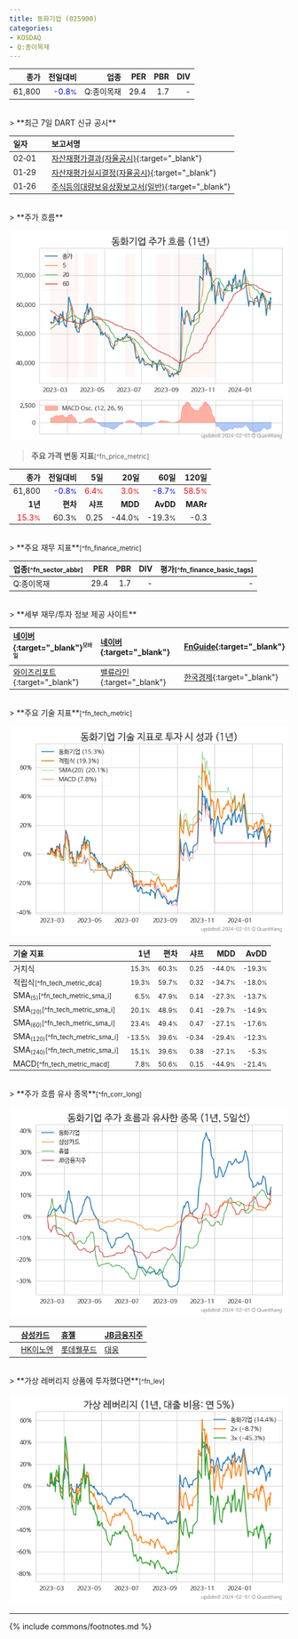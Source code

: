 ```yaml
---
title: 동화기업 (025900)
categories:
- KOSDAQ
- Q:종이목재
---
```

| **종가** | **전일대비** | **업종** | **PER** | **PBR** | **DIV** |
| -------: | -----------: | -------: | ------: | ------: | ------: |
| 61,800 | <span style="color: blue">-0.8<small>%</small></span> | Q:종이목재 | 29.4 | 1.7 | - |

<!-- more -->

<br>
> **최근 7일 DART 신규 공시**<a id="dart"></a>


| **일자** |      | **보고서명** |
| :------- | :--- | :----------- |
| 02&#x2011;01 | | [자산재평가결과(자율공시)](https://dart.fss.or.kr/dsaf001/main.do?rcpNo=20240201900160){:target="_blank"} |
| 01&#x2011;29 | | [자산재평가실시결정(자율공시)](https://dart.fss.or.kr/dsaf001/main.do?rcpNo=20240129900441){:target="_blank"} |
| 01&#x2011;26 | | [주식등의대량보유상황보고서(일반)](https://dart.fss.or.kr/dsaf001/main.do?rcpNo=20240126000440){:target="_blank"} |

<br>
> **주가 흐름**<a id="price"></a>

![025900](/stock/images/025900.png)

> **주요 가격 변동 지표**<small>[^fn_price_metric]</small>

| **종가** | **전일대비** | **5일** | **20일** | **60일** | **120일** |
| -------: | -----------: | ------: | -------: | -------: | --------: |
| 61,800 | <span style="color: blue">-0.8<small>%</small></span> | <span style="color: red">6.4<small>%</small></span> | <span style="color: red">3.0<small>%</small></span> | <span style="color: blue">-8.7<small>%</small></span> | <span style="color: red">58.5<small>%</small></span> |
| **1년** | **편차** | **샤프** | **MDD** | **AvDD** | **MARr** |
| <span style="color: red">15.3<small>%</small></span> | 60.3<small>%</small> | 0.25 | -44.0<small>%</small> | -19.3<small>%</small> | -0.3 |

<br>
> **주요 재무 지표**<small>[^fn_finance_metric]</small>

| **업종**<small>[^fn_sector_abbr]</small> | **PER** | **PBR** | **DIV** | **평가**<small>[^fn_finance_basic_tags]</small> |
| :--------------------------------------- | ------: | ------: | ------: | ----------------------------------------------: |
| Q:종이목재 | 29.4 | 1.7 | - | - |

<br>
> **세부 재무/투자 정보 제공 사이트**

| [네이버](https://m.stock.naver.com/domestic/stock/025900/finance/summary){:target="_blank"}<sup><small>모바일</small></sup> | [네이버](https://finance.naver.com/item/coinfo.naver?code=025900){:target="_blank"} | [FnGuide](https://comp.fnguide.com/SVO2/ASP/SVD_Invest.asp?gicode=A025900&MenuYn=Y){:target="_blank"} |
| :----- | :--- | :--- |
| [와이즈리포트](https://comp.wisereport.co.kr/company/c1040001.aspx?cmp_cd=025900){:target="_blank"} | [밸류라인](https://www.valueline.co.kr/finance/summary/025900){:target="_blank"} | [한국경제](https://markets.hankyung.com/stock/025900/financial-summary){:target="_blank"} |

<br>
> **주요 기술 지표**<small>[^fn_tech_metric]</small>


![025900](/stock/images/025900_tech.png)

| **기술 지표** | **1년** | **편차** | **샤프** | **MDD** | **AvDD** |
| :------------ | ------: | -----------: | -------: | ------: | -------: |
| 거치식 | <small>15.3<small>%</small></small> | <small>60.3<small>%</small></small> | <small>0.25</small> | <small>-44.0<small>%</small></small> | <small>-19.3<small>%</small></small> |
| 적립식<small>[^fn_tech_metric_dca]</small> | <small>19.3<small>%</small></small> | <small>59.7<small>%</small></small> | <small>0.32</small> | <small>-34.7<small>%</small></small> | <small>-18.0<small>%</small></small> |
| SMA<small><sub>(5)</sub></small><small>[^fn_tech_metric_sma_i]</small> | <small>6.5<small>%</small></small> | <small>47.9<small>%</small></small> | <small>0.14</small> | <small>-27.3<small>%</small></small> | <small>-13.7<small>%</small></small> |
| SMA<small><sub>(20)</sub></small><small>[^fn_tech_metric_sma_i]</small> | <small>20.1<small>%</small></small> | <small>48.9<small>%</small></small> | <small>0.41</small> | <small>-29.7<small>%</small></small> | <small>-14.9<small>%</small></small> |
| SMA<small><sub>(60)</sub></small><small>[^fn_tech_metric_sma_i]</small> | <small>23.4<small>%</small></small> | <small>49.4<small>%</small></small> | <small>0.47</small> | <small>-27.1<small>%</small></small> | <small>-17.6<small>%</small></small> |
| SMA<small><sub>(120)</sub></small><small>[^fn_tech_metric_sma_i]</small> | <small>-13.5<small>%</small></small> | <small>39.6<small>%</small></small> | <small>-0.34</small> | <small>-29.4<small>%</small></small> | <small>-12.3<small>%</small></small> |
| SMA<small><sub>(240)</sub></small><small>[^fn_tech_metric_sma_i]</small> | <small>15.1<small>%</small></small> | <small>39.6<small>%</small></small> | <small>0.38</small> | <small>-27.1<small>%</small></small> | <small>-5.3<small>%</small></small> |
| MACD<small>[^fn_tech_metric_macd]</small> | <small>7.8<small>%</small></small> | <small>50.6<small>%</small></small> | <small>0.15</small> | <small>-44.9<small>%</small></small> | <small>-21.4<small>%</small></small> |

<br>
> **주가 흐름 유사 종목**<a id="corr"></a><small>[^fn_corr_long]</small>

![025900](/stock/images/025900_corr.png)

|    | [삼성카드](/029780/) | [휴젤](/145020/) | [JB금융지주](/175330/) |
| :- | :------------------------------------- | :------------------------------------- | :--------------------------------------|
|    | [HK이노엔](/195940/) | [롯데웰푸드](/280360/) | [대웅](/003090/) |

<br>
> **가상 레버리지 상품에 투자했다면**<a id="2x"></a><small>[^fn_lev]</small>

![025900](/stock/images/025900_2x.png)

---
{% include commons/footnotes.md %}
